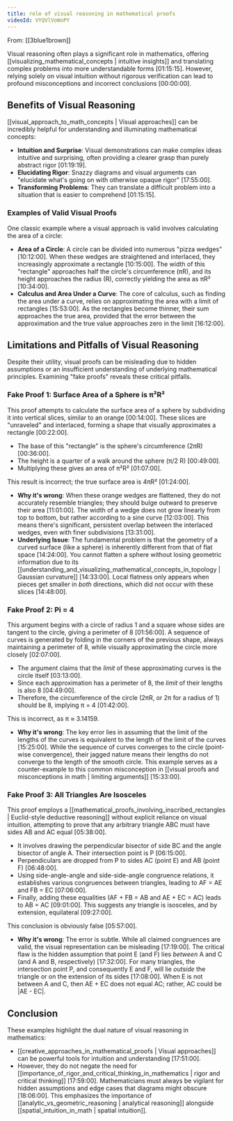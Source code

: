 ```yaml
---
title: role of visual reasoning in mathematical proofs
videoId: VYQVlVoWoPY
---
```


From: [[3blue1brown]] <br/> 

Visual reasoning often plays a significant role in mathematics, offering [[visualizing_mathematical_concepts | intuitive insights]] and translating complex problems into more understandable forms <a class="yt-timestamp" data-t="01:15:15">[01:15:15]</a>. However, relying solely on visual intuition without rigorous verification can lead to profound misconceptions and incorrect conclusions <a class="yt-timestamp" data-t="00:00:00">[00:00:00]</a>.

## Benefits of Visual Reasoning

[[visual_approach_to_math_concepts | Visual approaches]] can be incredibly helpful for understanding and illuminating mathematical concepts:
*   **Intuition and Surprise**: Visual demonstrations can make complex ideas intuitive and surprising, often providing a clearer grasp than purely abstract rigor <a class="yt-timestamp" data-t="01:19:19">[01:19:19]</a>.
*   **Elucidating Rigor**: Snazzy diagrams and visual arguments can "elucidate what's going on with otherwise opaque rigor" <a class="yt-timestamp" data-t="17:55:00">[17:55:00]</a>.
*   **Transforming Problems**: They can translate a difficult problem into a situation that is easier to comprehend <a class="yt-timestamp" data-t="01:15:15">[01:15:15]</a>.

### Examples of Valid Visual Proofs

One classic example where a visual approach is valid involves calculating the area of a circle:
*   **Area of a Circle**: A circle can be divided into numerous "pizza wedges" <a class="yt-timestamp" data-t="10:12:00">[10:12:00]</a>. When these wedges are straightened and interlaced, they increasingly approximate a rectangle <a class="yt-timestamp" data-t="10:15:00">[10:15:00]</a>. The width of this "rectangle" approaches half the circle's circumference (πR), and its height approaches the radius (R), correctly yielding the area as πR² <a class="yt-timestamp" data-t="10:34:00">[10:34:00]</a>.
*   **Calculus and Area Under a Curve**: The core of calculus, such as finding the area under a curve, relies on approximating the area with a limit of rectangles <a class="yt-timestamp" data-t="15:53:00">[15:53:00]</a>. As the rectangles become thinner, their sum approaches the true area, provided that the error between the approximation and the true value approaches zero in the limit <a class="yt-timestamp" data-t="16:12:00">[16:12:00]</a>.

## Limitations and Pitfalls of Visual Reasoning

Despite their utility, visual proofs can be misleading due to hidden assumptions or an insufficient understanding of underlying mathematical principles. Examining "fake proofs" reveals these critical pitfalls.

### Fake Proof 1: Surface Area of a Sphere is π²R²

This proof attempts to calculate the surface area of a sphere by subdividing it into vertical slices, similar to an orange <a class="yt-timestamp" data-t="00:14:00">[00:14:00]</a>. These slices are "unraveled" and interlaced, forming a shape that visually approximates a rectangle <a class="yt-timestamp" data-t="00:22:00">[00:22:00]</a>.
*   The base of this "rectangle" is the sphere's circumference (2πR) <a class="yt-timestamp" data-t="00:36:00">[00:36:00]</a>.
*   The height is a quarter of a walk around the sphere (π/2 R) <a class="yt-timestamp" data-t="00:49:00">[00:49:00]</a>.
*   Multiplying these gives an area of π²R² <a class="yt-timestamp" data-t="01:07:00">[01:07:00]</a>.

This result is incorrect; the true surface area is 4πR² <a class="yt-timestamp" data-t="01:24:00">[01:24:00]</a>.
*   **Why it's wrong**: When these orange wedges are flattened, they do not accurately resemble triangles; they should bulge outward to preserve their area <a class="yt-timestamp" data-t="11:01:00">[11:01:00]</a>. The width of a wedge does not grow linearly from top to bottom, but rather according to a sine curve <a class="yt-timestamp" data-t="12:03:00">[12:03:00]</a>. This means there's significant, persistent overlap between the interlaced wedges, even with finer subdivisions <a class="yt-timestamp" data-t="13:31:00">[13:31:00]</a>.
*   **Underlying Issue**: The fundamental problem is that the geometry of a curved surface (like a sphere) is inherently different from that of flat space <a class="yt-timestamp" data-t="14:24:00">[14:24:00]</a>. You cannot flatten a sphere without losing geometric information due to its [[understanding_and_visualizing_mathematical_concepts_in_topology | Gaussian curvature]] <a class="yt-timestamp" data-t="14:33:00">[14:33:00]</a>. Local flatness only appears when pieces get smaller in *both* directions, which did not occur with these slices <a class="yt-timestamp" data-t="14:48:00">[14:48:00]</a>.

### Fake Proof 2: Pi = 4

This argument begins with a circle of radius 1 and a square whose sides are tangent to the circle, giving a perimeter of 8 <a class="yt-timestamp" data-t="01:56:00">[01:56:00]</a>. A sequence of curves is generated by folding in the corners of the previous shape, always maintaining a perimeter of 8, while visually approximating the circle more closely <a class="yt-timestamp" data-t="02:07:00">[02:07:00]</a>.
*   The argument claims that the *limit* of these approximating curves is the circle itself <a class="yt-timestamp" data-t="03:13:00">[03:13:00]</a>.
*   Since each approximation has a perimeter of 8, the *limit* of their lengths is also 8 <a class="yt-timestamp" data-t="04:49:00">[04:49:00]</a>.
*   Therefore, the circumference of the circle (2πR, or 2π for a radius of 1) should be 8, implying π = 4 <a class="yt-timestamp" data-t="01:42:00">[01:42:00]</a>.

This is incorrect, as π ≈ 3.14159.
*   **Why it's wrong**: The key error lies in assuming that the limit of the lengths of the curves is equivalent to the length of the limit of the curves <a class="yt-timestamp" data-t="15:25:00">[15:25:00]</a>. While the sequence of curves converges to the circle (point-wise convergence), their jagged nature means their lengths do not converge to the length of the smooth circle. This example serves as a counter-example to this common misconception in [[visual proofs and misconceptions in math | limiting arguments]] <a class="yt-timestamp" data-t="15:33:00">[15:33:00]</a>.

### Fake Proof 3: All Triangles Are Isosceles

This proof employs a [[mathematical_proofs_involving_inscribed_rectangles | Euclid-style deductive reasoning]] without explicit reliance on visual intuition, attempting to prove that any arbitrary triangle ABC must have sides AB and AC equal <a class="yt-timestamp" data-t="05:38:00">[05:38:00]</a>.
*   It involves drawing the perpendicular bisector of side BC and the angle bisector of angle A. Their intersection point is P <a class="yt-timestamp" data-t="06:15:00">[06:15:00]</a>.
*   Perpendiculars are dropped from P to sides AC (point E) and AB (point F) <a class="yt-timestamp" data-t="06:48:00">[06:48:00]</a>.
*   Using side-angle-angle and side-side-angle congruence relations, it establishes various congruences between triangles, leading to AF = AE and FB = EC <a class="yt-timestamp" data-t="07:06:00">[07:06:00]</a>.
*   Finally, adding these equalities (AF + FB = AB and AE + EC = AC) leads to AB = AC <a class="yt-timestamp" data-t="09:01:00">[09:01:00]</a>. This suggests any triangle is isosceles, and by extension, equilateral <a class="yt-timestamp" data-t="09:27:00">[09:27:00]</a>.

This conclusion is obviously false <a class="yt-timestamp" data-t="05:57:00">[05:57:00]</a>.
*   **Why it's wrong**: The error is subtle. While all claimed congruences are valid, the visual representation can be misleading <a class="yt-timestamp" data-t="17:19:00">[17:19:00]</a>. The critical flaw is the hidden assumption that point E (and F) lies *between* A and C (and A and B, respectively) <a class="yt-timestamp" data-t="17:32:00">[17:32:00]</a>. For many triangles, the intersection point P, and consequently E and F, will lie *outside* the triangle or on the extension of its sides <a class="yt-timestamp" data-t="17:08:00">[17:08:00]</a>. When E is not between A and C, then AE + EC does not equal AC; rather, AC could be |AE - EC|.

## Conclusion

These examples highlight the dual nature of visual reasoning in mathematics:
*   [[creative_approaches_in_mathematical_proofs | Visual approaches]] can be powerful tools for intuition and understanding <a class="yt-timestamp" data-t="17:51:00">[17:51:00]</a>.
*   However, they do not negate the need for [[importance_of_rigor_and_critical_thinking_in_mathematics | rigor and critical thinking]] <a class="yt-timestamp" data-t="17:59:00">[17:59:00]</a>. Mathematicians must always be vigilant for hidden assumptions and edge cases that diagrams might obscure <a class="yt-timestamp" data-t="18:06:00">[18:06:00]</a>. This emphasizes the importance of [[analytic_vs_geometric_reasoning | analytical reasoning]] alongside [[spatial_intuition_in_math | spatial intuition]].